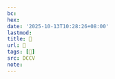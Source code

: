 ```yaml
---
bc:
hex:
date: '2025-10-13T10:28:26+08:00'
lastmod:
title: 􅓵
url: 􅓵
tags: [𩱙]
src: DCCV
note:
---
```


